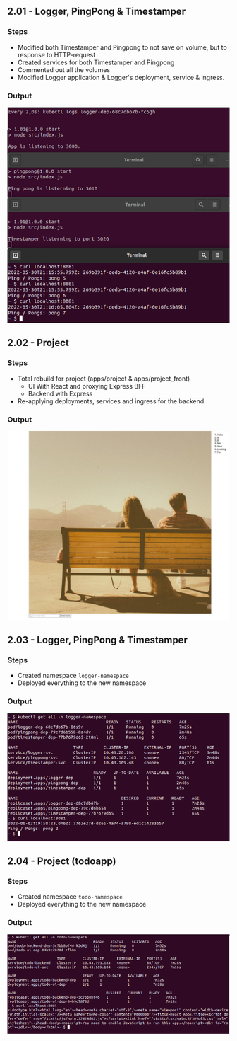 ## 2.01 - Logger, PingPong & Timestamper

### Steps

- Modified both Timestamper and Pingpong to not save on volume, but to response to HTTP-request
- Created services for both Timestamper and Pingpong
- Commented out all the volumes
- Modified Logger application & Logger's deployment, service & ingress.

### Output

![program output](output_201.png "Deployment")

## 2.02 - Project

### Steps

- Total rebuild for project (apps/project & apps/project_front)
  - UI With React and proxying Express BFF
  - Backend with Express
- Re-applying deployments, services and ingress for the backend.

### Output

![program output](output_202.png "Deployment")

## 2.03 - Logger, PingPong & Timestamper

### Steps

- Created namespace `logger-namespace`
- Deployed everything to the new namespace

### Output

![program output](output_203.png "Deployment")

## 2.04 - Project (todoapp)

### Steps

- Created namespace `todo-namespace`
- Deployed everything to the new namespace

### Output

![program output](output_204.png "Deployment")